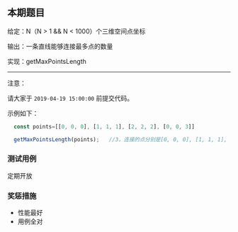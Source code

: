 ## 本期题目

给定：N（N > 1 && N < 1000）个三维空间点坐标

输出：一条直线能够连接最多点的数量

实现：getMaxPointsLength

---

注意：

请大家于 `2019-04-19 15:00:00` 前提交代码。


示例如下：
```javascript
  const points=[[0, 0, 0], [1, 1, 1], [2, 2, 2], [0, 0, 3]]

  getMaxPointsLength(points);   //3，连接的点分别是[0, 0, 0], [1, 1, 1], [2, 2, 2]
```


### 测试用例
定期开放


### 奖惩措施
* 性能最好
* 用例全对